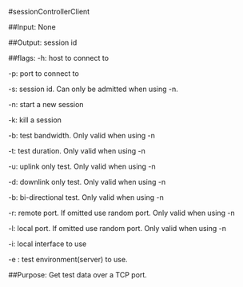 #sessionControllerClient

##Input:
None

##Output:
session id

##flags:
-h: host to connect to

-p: port to connect to

-s: session id. Can only be admitted when using -n.

-n: start a new session

-k: kill a session

-b: test bandwidth. Only valid when using -n

-t: test duration. Only valid when using -n

-u: uplink only test. Only valid when using -n

-d: downlink only test. Only valid when using -n

-b: bi-directional test. Only valid when using -n

-r: remote port. If omitted use random port. Only valid when using -n

-l: local port. If omitted use random port. Only valid when using -n

-i: local interface to use

-e : test environment(server) to use.



##Purpose:
Get test data over a TCP port.
